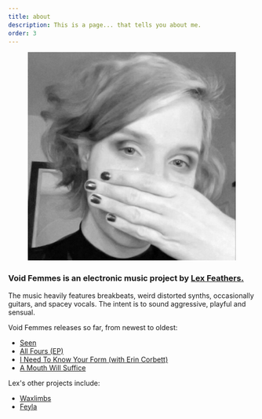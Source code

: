 ```yaml
---
title: about
description: This is a page... that tells you about me.
order: 3
---
```


<figure>
  <img id="headshot" src="/assets/images/headshot.jpg" alt="Void Femmes" loading="lazy" />
</figure>

### Void Femmes is an electronic music project by [Lex Feathers.](https://lexfeathers.ca)

The music heavily features breakbeats, weird distorted synths, occasionally guitars, and spacey vocals. The intent is to sound aggressive, playful and sensual.

Void Femmes releases so far, from newest to oldest:
- [Seen](https://voidfemmes.bandcamp.com/track/seen)
- [All Fours (EP)](https://voidfemmes.bandcamp.com/album/all-fours)
- [I Need To Know Your Form (with Erin Corbett)](https://voidfemmes.bandcamp.com/track/i-need-to-know-your-form)
- [A Mouth Will Suffice](https://voidfemmes.bandcamp.com/track/a-mouth-will-suffice)

Lex's other projects include:
- [Waxlimbs](https://waxlimbs.com)
- [Feyla](https://feyla.bandcamp.com)
